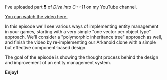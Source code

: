I've uploaded part **5** of *Dive into C++11* on my YouTube channel.

[You can watch the video here.](https://www.youtube.com/watch?v=QAmtgvwHInM)

In this episode we'll see various ways of implementing entity management in your games, starting with a very simple "one vector per object type" approach. We'll consider a "polymorphic inheritance tree" approach as well, and finish the video by re-implementing our Arkanoid clone with a simple but effective component-based design.

The goal of the episode is showing the thought process behind the design and improvement of an entity management system.

**Enjoy!**

